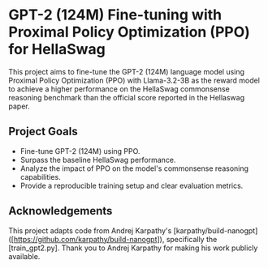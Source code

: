 # GPT-2 (124M) Fine-tuning with Proximal Policy Optimization (PPO) for HellaSwag

This project aims to fine-tune the GPT-2 (124M) language model using Proximal Policy Optimization (PPO) with Llama-3.2-3B as the reward model to achieve a higher performance on the HellaSwag commonsense reasoning benchmark than the official score reported in the Hellaswag paper.

## Project Goals

* Fine-tune GPT-2 (124M) using PPO.
* Surpass the baseline HellaSwag performance.
* Analyze the impact of PPO on the model's commonsense reasoning capabilities.
* Provide a reproducible training setup and clear evaluation metrics.

## Acknowledgements

This project adapts code from Andrej Karpathy's [karpathy/build-nanogpt] ([https://github.com/karpathy/build-nanogpt]), specifically the [train_gpt2.py]. Thank you to Andrej Karpathy for making his work publicly available.
